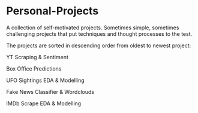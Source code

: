 # Personal-Projects
A collection of self-motivated projects. Sometimes simple, sometimes challenging projects that put techniques and thought processes to the test. 


The projects are sorted in descending order from oldest to newest project:

YT Scraping & Sentiment

Box Office Predictions

UFO Sightings EDA & Modelling

Fake News Classifier & Wordclouds

IMDb Scrape EDA & Modelling
